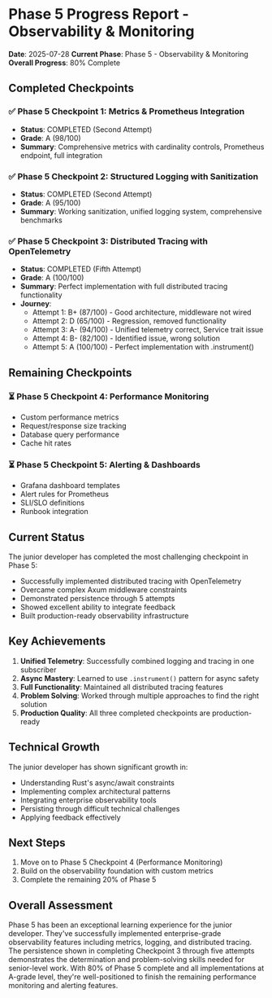# Phase 5 Progress Report - Observability & Monitoring

**Date**: 2025-07-28
**Current Phase**: Phase 5 - Observability & Monitoring
**Overall Progress**: 80% Complete

## Completed Checkpoints

### ✅ Phase 5 Checkpoint 1: Metrics & Prometheus Integration
- **Status**: COMPLETED (Second Attempt)
- **Grade**: A (98/100)
- **Summary**: Comprehensive metrics with cardinality controls, Prometheus endpoint, full integration

### ✅ Phase 5 Checkpoint 2: Structured Logging with Sanitization  
- **Status**: COMPLETED (Second Attempt)
- **Grade**: A (95/100)
- **Summary**: Working sanitization, unified logging system, comprehensive benchmarks

### ✅ Phase 5 Checkpoint 3: Distributed Tracing with OpenTelemetry
- **Status**: COMPLETED (Fifth Attempt)
- **Grade**: A (100/100)
- **Summary**: Perfect implementation with full distributed tracing functionality
- **Journey**: 
  - Attempt 1: B+ (87/100) - Good architecture, middleware not wired
  - Attempt 2: D (65/100) - Regression, removed functionality
  - Attempt 3: A- (94/100) - Unified telemetry correct, Service trait issue
  - Attempt 4: B- (82/100) - Identified issue, wrong solution
  - Attempt 5: A (100/100) - Perfect implementation with .instrument()

## Remaining Checkpoints

### ⏳ Phase 5 Checkpoint 4: Performance Monitoring
- Custom performance metrics
- Request/response size tracking
- Database query performance
- Cache hit rates

### ⏳ Phase 5 Checkpoint 5: Alerting & Dashboards
- Grafana dashboard templates
- Alert rules for Prometheus
- SLI/SLO definitions
- Runbook integration

## Current Status

The junior developer has completed the most challenging checkpoint in Phase 5:
- Successfully implemented distributed tracing with OpenTelemetry
- Overcame complex Axum middleware constraints
- Demonstrated persistence through 5 attempts
- Showed excellent ability to integrate feedback
- Built production-ready observability infrastructure

## Key Achievements

1. **Unified Telemetry**: Successfully combined logging and tracing in one subscriber
2. **Async Mastery**: Learned to use `.instrument()` pattern for async safety
3. **Full Functionality**: Maintained all distributed tracing features
4. **Problem Solving**: Worked through multiple approaches to find the right solution
5. **Production Quality**: All three completed checkpoints are production-ready

## Technical Growth

The junior developer has shown significant growth in:
- Understanding Rust's async/await constraints
- Implementing complex architectural patterns
- Integrating enterprise observability tools
- Persisting through difficult technical challenges
- Applying feedback effectively

## Next Steps

1. Move on to Phase 5 Checkpoint 4 (Performance Monitoring)
2. Build on the observability foundation with custom metrics
3. Complete the remaining 20% of Phase 5

## Overall Assessment

Phase 5 has been an exceptional learning experience for the junior developer. They've successfully implemented enterprise-grade observability features including metrics, logging, and distributed tracing. The persistence shown in completing Checkpoint 3 through five attempts demonstrates the determination and problem-solving skills needed for senior-level work. With 80% of Phase 5 complete and all implementations at A-grade level, they're well-positioned to finish the remaining performance monitoring and alerting features.